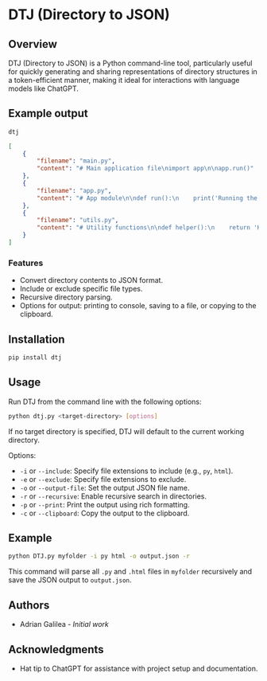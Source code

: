 
# DTJ (Directory to JSON)

## Overview
DTJ (Directory to JSON) is a Python command-line tool, particularly useful for quickly generating and sharing representations of directory structures in a token-efficient manner, making it ideal for interactions with language models like ChatGPT.

## Example output
```bash
dtj
```

```json
[
    {
        "filename": "main.py",
        "content": "# Main application file\nimport app\n\napp.run()"
    },
    {
        "filename": "app.py",
        "content": "# App module\n\ndef run():\n    print('Running the app')"
    },
    {
        "filename": "utils.py",
        "content": "# Utility functions\n\ndef helper():\n    return 'Helper function'"
    }
]
```


### Features
- Convert directory contents to JSON format.
- Include or exclude specific file types.
- Recursive directory parsing.
- Options for output: printing to console, saving to a file, or copying to the clipboard.

## Installation

```bash
pip install dtj
```

## Usage

Run DTJ from the command line with the following options:

```bash
python dtj.py <target-directory> [options]
```

If no target directory is specified, DTJ will default to the current working directory.

Options:
- `-i` or `--include`: Specify file extensions to include (e.g., `py`, `html`).
- `-e` or `--exclude`: Specify file extensions to exclude.
- `-o` or `--output-file`: Set the output JSON file name.
- `-r` or `--recursive`: Enable recursive search in directories.
- `-p` or `--print`: Print the output using rich formatting.
- `-c` or `--clipboard`: Copy the output to the clipboard.

## Example

```bash
python DTJ.py myfolder -i py html -o output.json -r
```

This command will parse all `.py` and `.html` files in `myfolder` recursively and save the JSON output to `output.json`.

## Authors

- Adrian Galilea - *Initial work*

## Acknowledgments

- Hat tip to ChatGPT for assistance with project setup and documentation.
